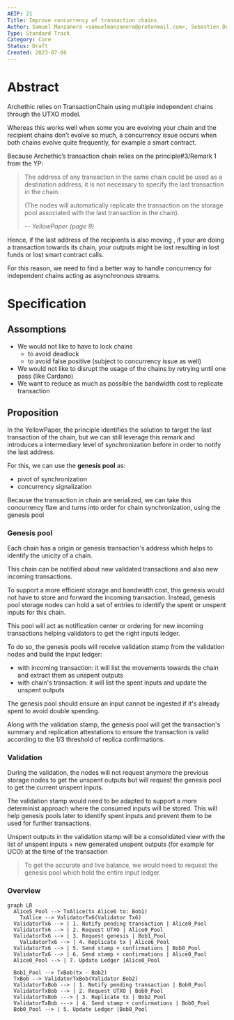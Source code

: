 ```yaml
---
AEIP: 21
Title: Improve concurrency of transaction chains
Author: Samuel Manzanera <samuelmanzanera@protonmail.com>, Sebastien Dupont <seb@archethic.net>, Julien Leclerc <julien.leclerc05@protonmail.com>
Type: Standard Track
Category: Core
Status: Draft
Created: 2023-07-06
---
```


# Abstract

Archethic relies on TransactionChain using multiple independent chains through the UTXO model.

Whereas this works well when some you are evolving your chain and the recipient chains don’t evolve so much, a concurrency issue occurs when both chains evolve quite frequently, for example a smart contract.

Because Archethic’s transaction chain relies on the principle#3/Remark 1 from the YP: 
> The address of any transaction in the same chain could be used as
> a destination address, it is not necessary to specify the last transaction in the chain. 
> 
> (The nodes will automatically replicate the transaction on the storage pool associated with the last
> transaction in the chain).
> 
> -- <cite>YellowPaper (page 9)</cite>


Hence, if the last address of the recipients is also moving , if your are doing a transaction towards its chain, your outputs might be lost resulting in lost funds or lost smart contract calls.

For this reason, we need to find a better way to handle concurrency for independent chains acting as asynchronous streams.

# Specification

## Assomptions

- We would not like to have to lock chains
    - to avoid deadlock
    - to avoid false positive (subject to concurrency issue as well)
- We would not like to disrupt the usage of the chains by retrying until one pass (like Cardano)
- We want to reduce as much as possible the bandwidth cost to replicate transaction

## Proposition

In the YellowPaper, the principle identifies the solution to target the last transaction of the chain, but we can still leverage this remark and introduces a intermediary level of synchronization before in order to notify the last address.

For this, we can use the **genesis pool** as:
- pivot of synchronization
- concurrency signalization

Because the transaction in chain are serialized, we can take this concurrency flaw and turns into order for chain synchronization, using the genesis pool

### Genesis pool

Each chain has a origin or genesis transaction's address which helps to identify the unicity of a chain.

This chain can be notified about new validated transactions and also new incoming transactions.

To support a more efficient storage and bandwidth cost, this genesis would not have to store and forward the incoming transaction.
Instead, genesis pool storage nodes can hold a set of entries to identify the spent or unspent inputs for this chain.

This pool will act as notification center or ordering for new incoming transactions helping validators to get the right inputs ledger.

To do so, the genesis pools will receive validation stamp from the validation nodes and build the input ledger:
- with incoming transaction: it will list the movements towards the chain and extract them as unspent outputs
- with chain's transaction: it will list the spent inputs and update the unspent outputs

The genesis pool should ensure an input cannot be ingested if it's already spent to avoid double spending.

Along with the validation stamp, the genesis pool will get the transaction's summary and replication attestations to ensure the transaction is valid according
to the 1/3 threshold of replica confirmations.

### Validation

During the validation, the nodes will not request anymore the previous storage nodes to get the unspent outputs but will request the genesis pool to get the current unspent inputs.

The validation stamp would need to be adapted to support a more determinist approach where the consumed inputs will be stored.
This will help genesis pools later to identify spent inputs and prevent them to be used for further transactions.

Unspent outputs in the validation stamp will be a consolidated view with the list of unspent inputs + new generated unspent outputs (for example for UCO) at the time of the transaction

> To get the accurate and live balance, we would need to request the genesis pool which hold the entire input ledger.

### Overview
 

```mermaid
graph LR
  Alice5_Pool --> TxAlice(tx Alice6 to: Bob1)
	TxAlice --> ValidatorTx6(Validator Tx6)
  ValidatorTx6 --> | 1. Notify pending transaction | Alice0_Pool
  ValidatorTx6 --> | 2. Request UTXO | Alice0_Pool
  ValidatorTx6 --> | 3. Request genesis | Bob1_Pool
	ValidatorTx6 --> | 4. Replicate tx | Alice6_Pool
  ValidatorTx6 --> | 5. Send stamp + confirmations | Bob0_Pool
  ValidatorTx6 --> | 6. Send stamp + confirmations | Alice0_Pool
  Alice0_Pool --> | 7. Update Ledger |Alice0_Pool

  Bob1_Pool --> TxBob(tx - Bob2)
  TxBob --> ValidatorTxBob(Validator Bob2)
  ValidatorTxBob --> | 1. Notify pending transaction | Bob0_Pool
  ValidatorTxBob --> | 2. Request UTXO | Bob0_Pool
  ValidatorTxBob ---> | 3. Replicate tx | Bob2_Pool
  ValidatorTxBob ---> | 4. Send stamp + confirmations | Bob0_Pool
  Bob0_Pool --> | 5. Update Ledger |Bob0_Pool
```